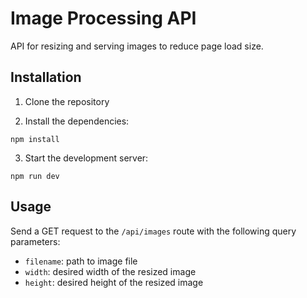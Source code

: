 # Image Processing API

API for resizing and serving images to reduce page load size.

## Installation

1. Clone the repository
 
2. Install the dependencies: 

```
npm install
```

3. Start the development server:

```
npm run dev
```

## Usage

Send a GET request to the `/api/images` route with the following query parameters:

- `filename`: path to image file
- `width`: desired width of the resized image
- `height`: desired height of the resized image
